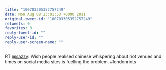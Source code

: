 ```yaml
---
title: "100703305352757249"
date: Mon Aug 08 23:01:53 +0000 2011
original-tweet-id: "100703305352757249"
retweets: 0
favorites: 0
reply-tweet-id: ""
reply-user-id: ""
reply-user-screen-name: ""
---
```

RT <a href="https://twitter.com/sazzy">@sazzy</a>: Wish people realised chinese whispering about riot venues and times on social media sites is fuelling the problem. #londonriots
